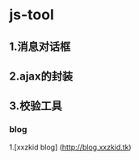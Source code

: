 js-tool
===================================

  1.消息对话框
-----------------------------------
  2.ajax的封装
-----------------------------------
  3.校验工具
-----------------------------------

### blog
1.[xxzkid blog] (http://blog.xxzkid.tk)

